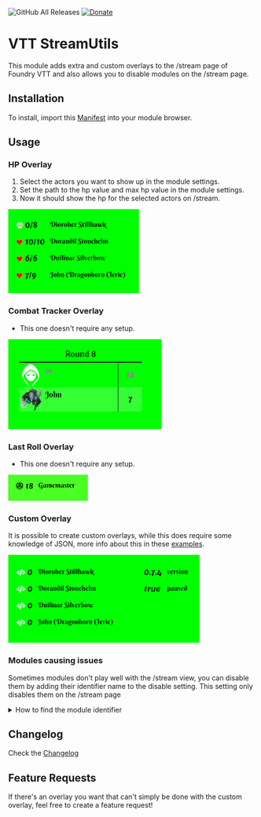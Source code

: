 ![GitHub All Releases](https://img.shields.io/github/downloads/ardittristan/VTTStreamUtils/total)
[![Donate](https://img.shields.io/badge/Donate-PayPal-Green.svg)](https://www.paypal.com/cgi-bin/webscr?cmd=_s-xclick&hosted_button_id=TF3LJHWV9U7HN)

# VTT StreamUtils

This module adds extra and custom overlays to the /stream page of Foundry VTT and also allows you to disable modules on the /stream page.

## Installation

To install, import this [Manifest](https://raw.githubusercontent.com/ardittristan/VTTStreamUtils/master/module.json) into your module browser.

## Usage

### HP Overlay

1. Select the actors you want to show up in the module settings.
2. Set the path to the hp value and max hp value in the module settings.
3. Now it should show the hp for the selected actors on /stream.

![image](docs/image/README/1603115640067.png)

### Combat Tracker Overlay

* This one doesn't require any setup.

![image](docs/image/README/1603213345851.png)

### Last Roll Overlay

* This one doesn't require any setup.

![image](docs/image/README/1636067415748.png)

### Custom Overlay

It is possible to create custom overlays, while this does require some knowledge of JSON, more info about this in these [examples](https://github.com/ardittristan/VTTStreamUtils/blob/master/docs/example.md).

![image](docs/image/README/1603115818669.png)

### Modules causing issues

Sometimes modules don't play well with the /stream view, you can disable them by adding their identifier name to the disable setting. This setting only disables them on the /stream page

<details>

<summary>How to find the module identifier</summary>

To get the id of a module, press `F12` and open the console tab. Then in the console tab, type `game.modules`, a map object should appear:  
![image](docs/image/README/1603390217728.png)  
If you click on the arrow it should expand to a list:  
![image](docs/image/README/1603390254165.png)  
The names in this list are the module identifiers, if you have no idea what module corresponds to a module idea, you can open it and find the name in its data:  
![image](docs/image/README/1603390352409new.png)

</details>

## Changelog

Check the [Changelog](https://github.com/ardittristan/VTTStreamUtils/blob/master/CHANGELOG.md)

## Feature Requests

If there's an overlay you want that can't simply be done with the custom overlay, feel free to create a feature request!
